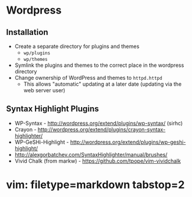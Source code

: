 # Wordpress #

## Installation ##
- Create a separate directory for plugins and themes
  - `wp/plugins`
  - `wp/themes`
- Symlink the plugins and themes to the correct place in the wordpress
  directory
- Change ownership of WordPress and themes to `httpd.httpd`
  - This allows "automatic" updating at a later date (updating via the web
    server user)

## Syntax Highlight Plugins ##
- WP-Syntax - http://wordpress.org/extend/plugins/wp-syntax/ (sirhc)
- Crayon - http://wordpress.org/extend/plugins/crayon-syntax-highlighter/
- WP-GeSHi-Highlight - http://wordpress.org/extend/plugins/wp-geshi-highlight/
- http://alexgorbatchev.com/SyntaxHighlighter/manual/brushes/
- Vivid Chalk (from markw) - https://github.com/tpope/vim-vividchalk

# vim: filetype=markdown tabstop=2
